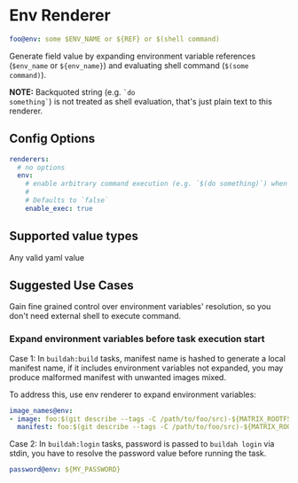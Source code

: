 # Env Renderer

```yaml
foo@env: some $ENV_NAME or ${REF} or $(shell command)
```

Generate field value by expanding environment variable references (`$env_name` or `${env_name}`) and evaluating shell command (`$(some command)`).

__NOTE:__ Backquoted string (e.g. <code>\`do something\`</code>) is not treated as shell evaluation, that's just plain text to this renderer.

## Config Options

```yaml
renderers:
  # no options
  env:
    # enable arbitrary command execution (e.g. `$(do something)`) when expanding env
    #
    # Defaults to `false`
    enable_exec: true
```

## Supported value types

Any valid yaml value

## Suggested Use Cases

Gain fine grained control over environment variables' resolution, so you don't need external shell to execute command.

### Expand environment variables before task execution start

Case 1: In `buildah:build` tasks, manifest name is hashed to generate a local manifest name, if it includes environment variables not expanded, you may produce malformed manifest with unwanted images mixed.

To address this, use env renderer to expand environment variables:

```yaml
image_names@env:
- image: foo:$(git describe --tags -C /path/to/foo/src)-${MATRIX_ROOTFS}-${MATRIX_ARCH}
  manifest: foo:$(git describe --tags -C /path/to/foo/src)-${MATRIX_ROOTFS}
```

Case 2: In `buildah:login` tasks, password is passed to `buildah login` via stdin, you have to resolve the password value before running the task.

```yaml
password@env: ${MY_PASSWORD}
```
